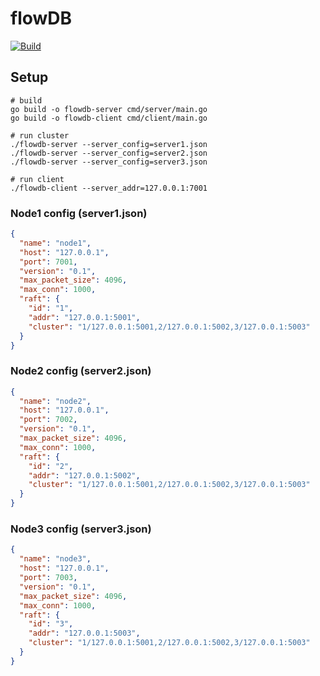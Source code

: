 # flowDB

[![Build](https://github.com/tsundata/flowdb/actions/workflows/go.yml/badge.svg)](https://github.com/tsundata/flowdb/actions/workflows/go.yml)

## Setup

```shell
# build
go build -o flowdb-server cmd/server/main.go
go build -o flowdb-client cmd/client/main.go

# run cluster
./flowdb-server --server_config=server1.json
./flowdb-server --server_config=server2.json
./flowdb-server --server_config=server3.json

# run client
./flowdb-client --server_addr=127.0.0.1:7001
```

### Node1 config (server1.json)
```json
{
  "name": "node1",
  "host": "127.0.0.1",
  "port": 7001,
  "version": "0.1",
  "max_packet_size": 4096,
  "max_conn": 1000,
  "raft": {
    "id": "1",
    "addr": "127.0.0.1:5001",
    "cluster": "1/127.0.0.1:5001,2/127.0.0.1:5002,3/127.0.0.1:5003"
  }
}
```

### Node2 config (server2.json)
```json
{
  "name": "node2",
  "host": "127.0.0.1",
  "port": 7002,
  "version": "0.1",
  "max_packet_size": 4096,
  "max_conn": 1000,
  "raft": {
    "id": "2",
    "addr": "127.0.0.1:5002",
    "cluster": "1/127.0.0.1:5001,2/127.0.0.1:5002,3/127.0.0.1:5003"
  }
}
```

### Node3 config (server3.json)
```json
{
  "name": "node3",
  "host": "127.0.0.1",
  "port": 7003,
  "version": "0.1",
  "max_packet_size": 4096,
  "max_conn": 1000,
  "raft": {
    "id": "3",
    "addr": "127.0.0.1:5003",
    "cluster": "1/127.0.0.1:5001,2/127.0.0.1:5002,3/127.0.0.1:5003"
  }
}
```
